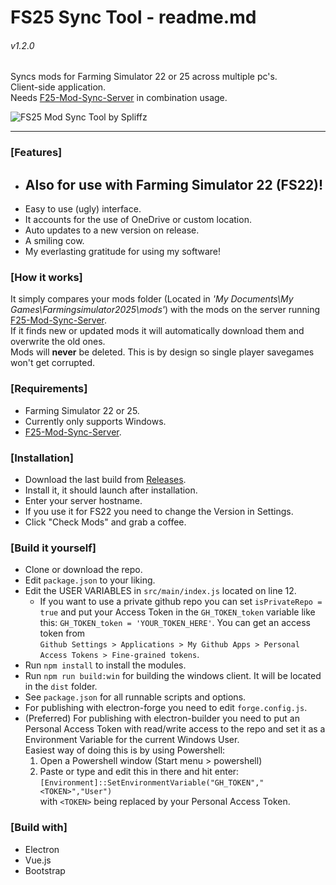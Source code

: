 # FS25 Sync Tool - readme.md
###### v1.2.0
   
Syncs mods for Farming Simulator 22 or 25 across multiple pc's.   
Client-side application.   
Needs [F25-Mod-Sync-Server](https://github.com/spliffz/FS25-Mod-Sync-Server) in combination usage.
   
![FS25 Mod Sync Tool by Spliffz](http://fs25.rotjong.xyz/FS25-mst-01.png)   

---
### [Features]
  - ## **Also for use with Farming Simulator 22 (FS22)!**
  - Easy to use (ugly) interface. 
  - It accounts for the use of OneDrive or custom location.
  - Auto updates to a new version on release.
  - A smiling cow.
  - My everlasting gratitude for using my software!

### [How it works]
It simply compares your mods folder (Located in *'My Documents\My Games\Farmingsimulator2025\mods'*) with the mods on the server running [F25-Mod-Sync-Server](https://github.com/spliffz/FS25-Mod-Sync-Server).   
If it finds new or updated mods it will automatically download them and overwrite the old ones.   
Mods will **never** be deleted. This is by design so single player savegames won't get corrupted.


### [Requirements]
 - Farming Simulator 22 or 25.
 - Currently only supports Windows.
 - [F25-Mod-Sync-Server](https://github.com/spliffz/FS25-Mod-Sync-Server).

### [Installation]
 - Download the last build from [Releases](https://github.com/spliffz/FS25-Sync-Tool/releases).
 - Install it, it should launch after installation.
 - Enter your server hostname.
 - If you use it for FS22 you need to change the Version in Settings.
 - Click "Check Mods" and grab a coffee.

### [Build it yourself]
  - Clone or download the repo.
  - Edit `package.json` to your liking.
  - Edit the USER VARIABLES in `src/main/index.js` located on line 12.
    - If you want to use a private github repo you can set `isPrivateRepo = true` and put your Access Token in the `GH_TOKEN_token` variable like this: `GH_TOKEN_token = 'YOUR_TOKEN_HERE'`.
    You can get an access token from   
    `Github Settings > Applications > My Github Apps > Personal Access Tokens > Fine-grained tokens`.
  - Run `npm install` to install the modules.
  - Run `npm run build:win` for building the windows client. It will be located in the `dist` folder.
  - See `package.json` for all runnable scripts and options.
  - For publishing with electron-forge you need to edit `forge.config.js`.
  - (Preferred) For publishing with electron-builder you need to put an Personal Access Token with read/write access to the repo and set it as a Environment Variable for the current Windows User.   
  Easiest way of doing this is by using Powershell:   
    1. Open a Powershell window (Start menu > powershell)
    2. Paste or type and edit this in there and hit enter:   
    `[Environment]::SetEnvironmentVariable("GH_TOKEN","<TOKEN>","User")`   
    with `<TOKEN>` being replaced by your Personal Access Token.

### [Build with]
  - Electron
  - Vue.js
  - Bootstrap
